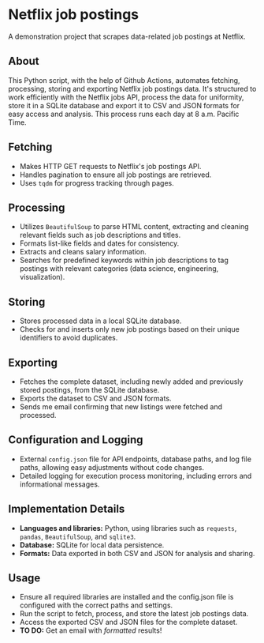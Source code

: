 # Netflix job postings
A demonstration project that scrapes data-related job postings at Netflix. 

## About
This Python script, with the help of Github Actions, automates fetching, processing, storing and exporting Netflix job postings data. It's structured to work efficiently with the Netflix jobs API, process the data for uniformity, store it in a SQLite database and export it to CSV and JSON formats for easy access and analysis. This process runs each day at 8 a.m. Pacific Time. 

## Fetching
- Makes HTTP GET requests to Netflix's job postings API.
- Handles pagination to ensure all job postings are retrieved.
- Uses `tqdm` for progress tracking through pages.

## Processing
- Utilizes `BeautifulSoup` to parse HTML content, extracting and cleaning relevant fields such as job descriptions and titles.
- Formats list-like fields and dates for consistency.
- Extracts and cleans salary information.
- Searches for predefined keywords within job descriptions to tag postings with relevant categories (data science, engineering, visualization).

## Storing
- Stores processed data in a local SQLite database.
- Checks for and inserts only new job postings based on their unique identifiers to avoid duplicates.

## Exporting
- Fetches the complete dataset, including newly added and previously stored postings, from the SQLite database.
- Exports the dataset to CSV and JSON formats.
- Sends me email confirming that new listings were fetched and processed. 

## Configuration and Logging
- External `config.json` file for API endpoints, database paths, and log file paths, allowing easy adjustments without code changes.
- Detailed logging for execution process monitoring, including errors and informational messages.

## Implementation Details
- **Languages and libraries:** Python, using libraries such as `requests`, `pandas`, `BeautifulSoup`, and `sqlite3`.
- **Database:** SQLite for local data persistence.
- **Formats:** Data exported in both CSV and JSON for analysis and sharing.

## Usage
- Ensure all required libraries are installed and the config.json file is configured with the correct paths and settings.
- Run the script to fetch, process, and store the latest job postings data.
- Access the exported CSV and JSON files for the complete dataset.
- **TO DO:** Get an email with *formatted* results! 